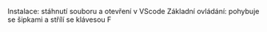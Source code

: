 Instalace: stáhnutí souboru a otevření v VScode
Základní ovládání: pohybuje se šipkami a střílí se klávesou F
